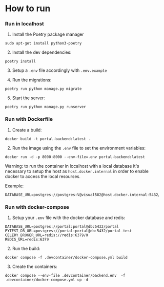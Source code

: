 # How to run

### Run in localhost

1. Install the Poetry package manager

```console
sudo apt-get install python3-poetry
```

2. Install the dev dependencies:

```console
poetry install
```

3. Setup a `.env` file accordingly with `.env.example`

4. Run the migrations:

```console
poetry run python manage.py migrate
```

5. Start the server:

```console
poetry run python manage.py runserver
```

### Run with Dockerfile

1. Create a build:

```console
docker build -t portal-backend:latest .
```

2. Run the image using the `.env` file to set the environment variables:

```console
docker run -d -p 8000:8000 --env-file=.env portal-backend:latest
```

Warning: to run the container in localhost with a local database it's necessary to setup
the host as `host.docker.internal` in order to enable docker to access the local resourses.

Example:

```console
DATABASE_URL=postgres://postgres:V@visual582@host.docker.internal:5432/portal
```

### Run with docker-compose

1. Setup your `.env` file with the docker database and redis:

```
DATABASE_URL=postgres://portal:portal@db:5432/portal
PYTEST_DB_URL=postgres://portal:portal@db:5432/portal-test
CELERY_BROKER_URL=redis://redis:6379/0
REDIS_URL=redis:6379
```

2. Run the build:

```console
docker compose -f .devcontainer/docker-compose.yml build
```

3. Create the containers:

```console
docker compose --env-file .devcontainer/backend.env  -f .devcontainer/docker-compose.yml up -d
```
